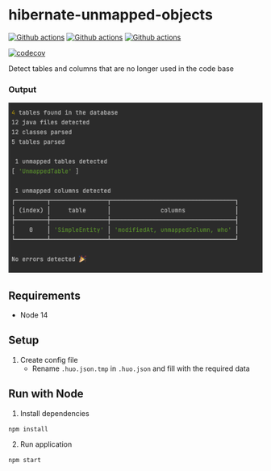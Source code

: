 # hibernate-unmapped-objects

[![Github actions](https://github.com/detomarco/hibernate-unmapped-objects/actions/workflows/publish.yml/badge.svg?branch=main)](https://github.com/detomarco/hibernate-unmapped-objects/actions/workflows/publish.yml)
[![Github actions](https://github.com/detomarco/hibernate-unmapped-objects/actions/workflows/lint.yml/badge.svg?branch=main)](https://github.com/detomarco/hibernate-unmapped-objects/actions/workflows/lint.yml)
[![Github actions](https://github.com/detomarco/hibernate-unmapped-objects/actions/workflows/codeql.yml/badge.svg?branch=main)](https://github.com/detomarco/hibernate-unmapped-objects/actions/workflows/codeql.yml)

[![codecov](https://codecov.io/gh/detomarco/hibernate-unmapped-objects/branch/main/graph/badge.svg?token=V9O1K5K98V)](https://codecov.io/gh/detomarco/hibernate-unmapped-objects)

Detect tables and columns that are no longer used in the code base

### Output
![readme_output.png](images/readme_output.png)

## Requirements

- Node 14

## Setup

1. Create config file
   - Rename `.huo.json.tmp` in `.huo.json` and fill with the required data

## Run with Node

1. Install dependencies
```bash
npm install 
```

2. Run application

```shell
npm start   
```
